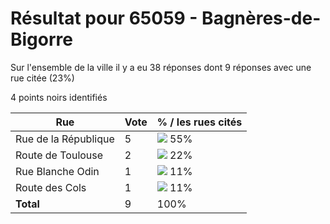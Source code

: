 # Résultat pour 65059 - Bagnères-de-Bigorre

Sur l'ensemble de la ville il y a eu 38 réponses dont 9 réponses avec une rue citée (23%)

4 points noirs identifiés

| Rue | Vote | % / les rues cités|
|-----|------|-------------------|
| Rue de la République | 5 | <img src="../../img/bar_55.gif" />&nbsp;55%|
| Route de Toulouse | 2 | <img src="../../img/bar_22.gif" />&nbsp;22%|
| Rue Blanche Odin | 1 | <img src="../../img/bar_11.gif" />&nbsp;11%|
| Route des Cols | 1 | <img src="../../img/bar_11.gif" />&nbsp;11%|
| **Total** | 9 | 100%|

